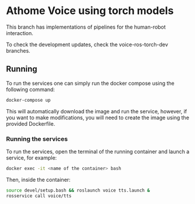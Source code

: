 # Athome Voice using torch models

This branch has implementations of pipelines for the human-robot interaction.

To check the development updates, check the voice-ros-torch-dev branches.

## Running

To run the services one can simply run the docker compose using the following command:

```sh
docker-compose up
```

This will automatically download the image and run the service, however, if you want to make modifications, you will need to create the image using the provided Dockerfile.

### Running the services

To run the services, open the terminal of the running container and launch a service, for example: 

```sh
docker exec -it <name of the container> bash
```

Then, inside the container:

```sh
source devel/setup.bash && roslaunch voice tts.launch &
rosservice call voice/tts
```
